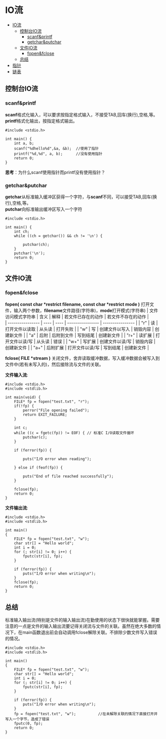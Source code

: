 # IO流

- [IO流](#io流)
  - [控制台IO流](#控制台io流)
    - [scanf&printf](#scanfprintf)
    - [getchar&putchar](#getcharputchar)
  - [文件IO流](#文件io流)
    - [fopen&fclose](#fopenfclose)
  - [总结](#总结)
- [指针](../指针/README.md)
- [链表](../链表/README.md)

## 控制台IO流

### scanf&printf

**scanf**格式化输入，可以要求按指定格式输入，不接受TAB,回车(换行),空格,等。  
**printf**格式化输出，按指定格式输出。

    #include <stdio.h>

    int main() {
        int a, b;
        scanf("%dhello%d",&a, &b);  //使用了指针
        printf("%d,%d", a, b);      //没有使用指针
        return 0;
    }

**思考**：为什么scanf使用指针而printf没有使用指针？

### getchar&putchar

**getchar**从标准输入缓冲区获得一个字符，与**scanf**不同，可以接受TAB,回车(换行),空格,等。  
**putchar**向标准输出缓冲区写入一个字符

    #include <stdio.h>

    int main() {
        int ch;
        while ((ch = getchar()) && ch != '\n') {
            
            putchar(ch);
        }
        putchar('\n');
        return 0;
    }

## 文件IO流

### fopen&fclose

__fopen( const char *restrict filename, const char *restrict mode )__ 打开文件，输入两个参数，**filename**文件路径(字符串)，**mode**打开模式(字符串)
| 文件访问模式字符串 | 含义 | 解释 | 若文件已存在的动作 | 若文件不存在的动作 |  
| ---------------- | ---- | ---- | ---------------- | ---------------- |
| "r"              | 读   | 打开文件以读取 | 从头读   | 打开失败          |
| "w"              | 写   | 创建文件以写入 | 销毁内容 | 创建新文件        |
| "a"              | 后附 | 后附到文件     | 写到结尾 | 创建新文件        |
| "r+"             | 读扩展 | 打开文件以读/写 | 从头读 | 错误             |
| "w+"             | 写扩展 | 创建文件以读/写 | 销毁内容 | 创建新文件     |
| "a+"             | 后附扩展 | 打开文件以读/写 | 写到结尾 | 创建新文件    |

__fclose( FILE *stream )__ 关闭文件，舍弃读取缓冲数据，写入缓冲数据会被写入到文件中(若有未写入的)，然后接除流与文件的关联。

__文件输入流__:

    #include <stdio.h>
    #include <stdlib.h>
    
    int main(void) {
        FILE* fp = fopen("test.txt", "r");
        if(!fp) {
            perror("File opening failed");
            return EXIT_FAILURE;
        }
    
        int c;
        while ((c = fgetc(fp)) != EOF) { // 标准C I/O读取文件循环
            putchar(c);
        }
    
        if (ferror(fp)) {

            puts("I/O error when reading");

        } else if (feof(fp)) {

            puts("End of file reached successfully");
        }
    
        fclose(fp);
        return 0;
    }

__文件输出流__:

    #include <stdio.h>
    #include <stdlib.h>

    int main()
    {
        FILE* fp = fopen("test.txt", "w");
        char str[] = "Hello world";
        int i = 0;
        for (; str[i] != 0; i++) {
            fputc(str[i], fp);
        }

        if (ferror(fp)) {
            puts("I/O error when writing\n");
        }
        fclose(fp);
        return 0;
    }

## 总结

标准输入输出流(特别是文件的输入输出流)在勤使用的状态下很快就能掌握。需要注意的一点是文件的输入输出流要记得关闭流与文件的关联。虽然在绝大多数的情况下，在main函数退出前会自动调用fclose解除关联。不排除少数文件写入错误的情况。

    #include <stdio.h>
    #include <stdlib.h>

    int main()
    {
        FILE* fp = fopen("test.txt", "w");
        char str[] = "Hello world";
        int i = 0;
        for (; str[i] != 0; i++) {
            fputc(str[i], fp);
        }

        if (ferror(fp)) {
            puts("I/O error when writing\n");
        }
        fp = fopen("test.txt", "w");          //在未解除关联的情况下直接打开并写入一个字节，造成了错误
        fputc(0, fp);
        return 0;
    }
